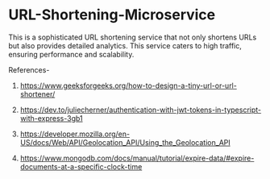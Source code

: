 # URL-Shortening-Microservice

This is a sophisticated URL shortening service that not only shortens URLs but also provides detailed analytics. This service caters to high traffic, ensuring performance and scalability.

References-

1. https://www.geeksforgeeks.org/how-to-design-a-tiny-url-or-url-shortener/

2. https://dev.to/juliecherner/authentication-with-jwt-tokens-in-typescript-with-express-3gb1

3. https://developer.mozilla.org/en-US/docs/Web/API/Geolocation_API/Using_the_Geolocation_API

4. https://www.mongodb.com/docs/manual/tutorial/expire-data/#expire-documents-at-a-specific-clock-time
